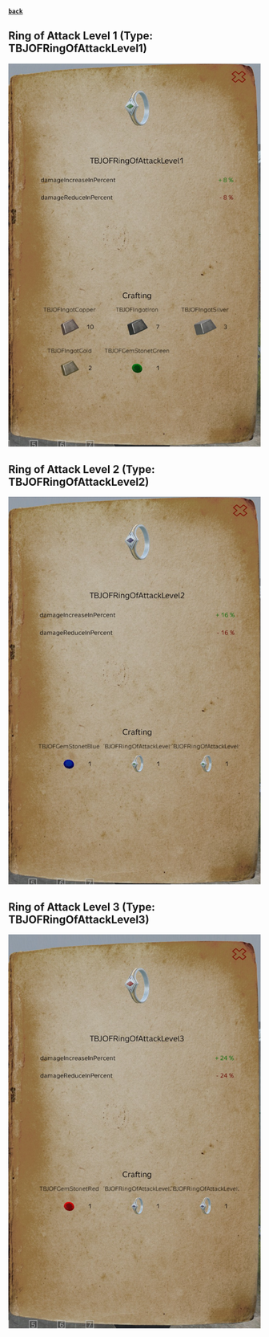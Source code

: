 [**`back`**](../Readme.md)

## Ring of Attack Level 1 (Type: TBJOFRingOfAttackLevel1)
![Ring of Attack Level 1](../images/ROFAL1.png "Ring of Attack Level1")
## Ring of Attack Level 2 (Type: TBJOFRingOfAttackLevel2)
![Ring of Attack Level 2](../images/ROFAL2.png "Ring of Attack Level2")
## Ring of Attack Level 3 (Type: TBJOFRingOfAttackLevel3)
![Ring of Attack Level 3](../images/ROFAL3.png "Ring of Attack Level3")